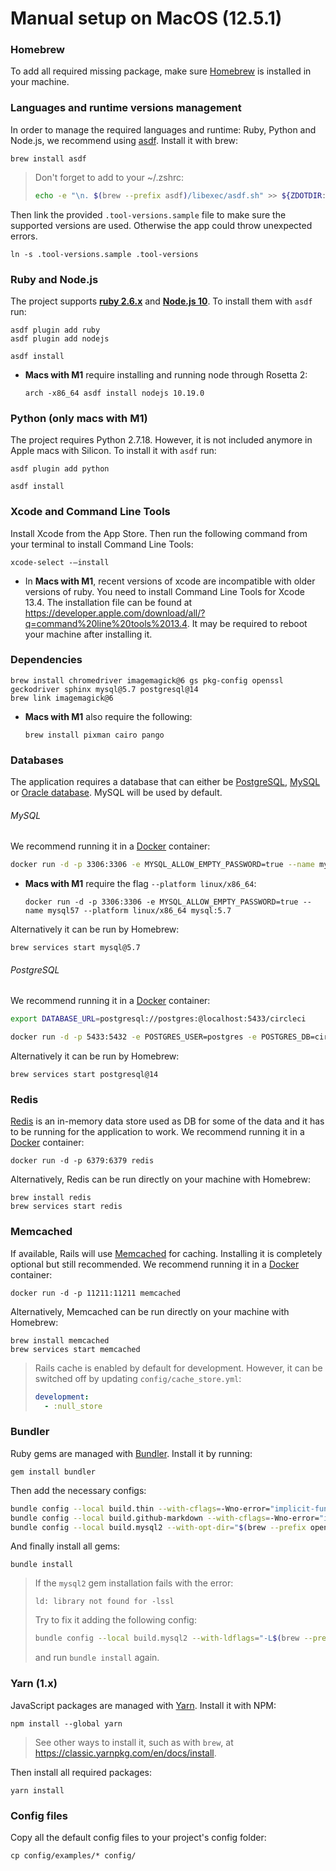 # Manual setup on MacOS (12.5.1)

### Homebrew

To add all required missing package, make sure [Homebrew](https://brew.sh/) is installed in your machine.

### Languages and runtime versions management

In order to manage the required languages and runtime: Ruby, Python and Node.js, we recommend using [asdf](https://asdf-vm.com/guide/getting-started.html#global). Install it with brew:

```
brew install asdf
```

> Don't forget to add to your ~/.zshrc:
>
> ```sh
> echo -e "\n. $(brew --prefix asdf)/libexec/asdf.sh" >> ${ZDOTDIR:-~}/.zshrc
> ```

Then link the provided `.tool-versions.sample` file to make sure the supported versions are used. Otherwise the app could throw unexpected errors.

```
ln -s .tool-versions.sample .tool-versions
```

### Ruby and Node.js

The project supports **[ruby 2.6.x](https://www.ruby-lang.org/en/downloads/)** and **[Node.js 10](https://nodejs.org/en/download/)**. To install them with `asdf` run:

```
asdf plugin add ruby
asdf plugin add nodejs

asdf install
```

* **Macs with M1** require installing and running node through Rosetta 2:

  ```
  arch -x86_64 asdf install nodejs 10.19.0
  ```

### Python (only macs with M1)

The project requires Python 2.7.18. However, it is not included anymore in Apple macs with Silicon. To install it with `asdf` run:

```
asdf plugin add python

asdf install
```

### Xcode and Command Line Tools

Install Xcode from the App Store. Then run the following command from your terminal to install Command Line Tools:

```
xcode-select -—install
```

* In **Macs with M1**, recent versions of xcode are incompatible with older versions of ruby. You need to install Command Line Tools for Xcode 13.4. The installation file can be found at https://developer.apple.com/download/all/?q=command%20line%20tools%2013.4. It may be required to reboot your machine after installing it.

### Dependencies

```
brew install chromedriver imagemagick@6 gs pkg-config openssl geckodriver sphinx mysql@5.7 postgresql@14
brew link imagemagick@6
```

* **Macs with M1** also require the following:

  ```
  brew install pixman cairo pango
  ```

### Databases

The application requires a database that can either be [PostgreSQL](https://www.postgresql.org), [MySQL](https://www.mysql.com) or [Oracle database](https://www.oracle.com/database/). MySQL will be used by default.


###### MySQL

We recommend running it in a [Docker](https://www.docker.com/) container:

```sh
docker run -d -p 3306:3306 -e MYSQL_ALLOW_EMPTY_PASSWORD=true --name mysql57 mysql:5.7
```
* **Macs with M1** require the flag `--platform linux/x86_64`:

  ```
  docker run -d -p 3306:3306 -e MYSQL_ALLOW_EMPTY_PASSWORD=true --name mysql57 --platform linux/x86_64 mysql:5.7
  ```

Alternatively it can be run by Homebrew:
```
brew services start mysql@5.7
```

###### PostgreSQL

We recommend running it in a [Docker](https://www.docker.com/) container:

```sh
export DATABASE_URL=postgresql://postgres:@localhost:5433/circleci

docker run -d -p 5433:5432 -e POSTGRES_USER=postgres -e POSTGRES_DB=circleci --name postgres10 circleci/postgres:10.5-alpine"
```

Alternatively it can be run by Homebrew:
```
brew services start postgresql@14
```

### Redis

[Redis](https://redis.io) is an in-memory data store used as DB for some of the data and it has to be running for the application to work. We recommend running it in a [Docker](https://www.docker.com/) container:

```
docker run -d -p 6379:6379 redis
```

Alternatively, Redis can be run directly on your machine with Homebrew:

```
brew install redis
brew services start redis
```

### Memcached

If available, Rails will use [Memcached](https://www.memcached.org) for caching. Installing it is completely optional but still recommended. We recommend running it in a [Docker](https://www.docker.com/) container:

```
docker run -d -p 11211:11211 memcached
```

Alternatively, Memcached can be run directly on your machine with Homebrew:

```
brew install memcached
brew services start memcached
```

> Rails cache is enabled by default for development. However, it can be switched off by updating `config/cache_store.yml`:
>
> ```yml
> development:
>   - :null_store
> ```

### Bundler

Ruby gems are managed with [Bundler](https://bundler.io/). Install it by running:

```
gem install bundler
```

Then add the necessary configs:

```sh
bundle config --local build.thin --with-cflags=-Wno-error="implicit-function-declaration"
bundle config --local build.github-markdown --with-cflags=-Wno-error="implicit-function-declaration"
bundle config --local build.mysql2 --with-opt-dir="$(brew --prefix openssl)"
```

And finally install all gems:

```
bundle install
```

> If the `mysql2` gem installation fails with the error:
>
> ```
> ld: library not found for -lssl
> ```
>
> Try to fix it adding the following config:
>
> ```sh
> bundle config --local build.mysql2 --with-ldflags="-L$(brew --prefix openssl)/lib" --with-cppflags="-I$(brew --prefix openssl)/include"
> ```
>
> and run `bundle install` again.

### Yarn (1.x)

JavaScript packages are managed with [Yarn](https://classic.yarnpkg.com/lang/en/). Install it with NPM:

```
npm install --global yarn
```

> See other ways to install it, such as with `brew`, at https://classic.yarnpkg.com/en/docs/install.

Then install all required packages:

```
yarn install
```

### Config files

Copy all the default config files to your project's config folder:

```
cp config/examples/* config/
```
